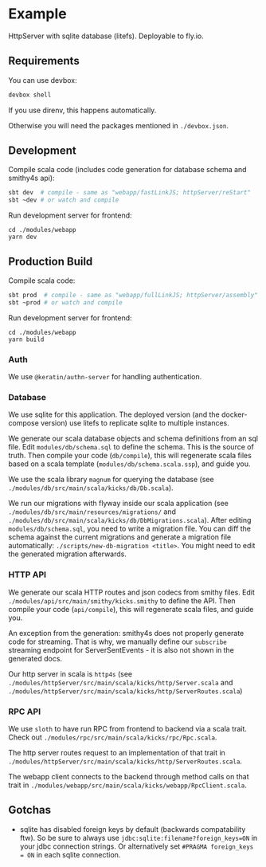 # Example

HttpServer with sqlite database (litefs). Deployable to fly.io.

## Requirements

You can use devbox:
```sh
devbox shell
```

If you use direnv, this happens automatically.

Otherwise you will need the packages mentioned in `./devbox.json`.

## Development

Compile scala code (includes code generation for database schema and smithy4s api):
```sh
sbt dev  # compile - same as "webapp/fastLinkJS; httpServer/reStart"
sbt ~dev # or watch and compile
```

Run development server for frontend:
```
cd ./modules/webapp
yarn dev
```

## Production Build

Compile scala code:
```sh
sbt prod  # compile - same as "webapp/fullLinkJS; httpServer/assembly"
sbt ~prod # or watch and compile
```

Run development server for frontend:
```
cd ./modules/webapp
yarn build
```

### Auth

We use `@keratin/authn-server` for handling authentication.

### Database

We use sqlite for this application.
The deployed version (and the docker-compose version) use litefs to replicate sqlite to multiple instances.

We generate our scala database objects and schema definitions from an sql file.
Edit `modules/db/schema.sql` to define the schema. This is the source of truth.
Then compile your code (`db/compile`), this will regenerate scala files based on a scala template (`modules/db/schema.scala.ssp`), and guide you.

We use the scala library `magnum` for querying the database (see `./modules/db/src/main/scala/kicks/db/Db.scala`).

We run our migrations with flyway inside our scala application (see `./modules/db/src/main/resources/migrations/` and `./modules/db/src/main/scala/kicks/db/DbMigrations.scala`).
After editing `modules/db/schema.sql`, you need to write a migration file. You can diff the schema against the current migrations and generate a migration file automatically: `./scripts/new-db-migration <title>`. You might need to edit the generated migration afterwards.

### HTTP API

We generate our scala HTTP routes and json codecs from smithy files.
Edit `./modules/api/src/main/smithy/kicks.smithy` to define the API.
Then compile your code (`api/compile`), this will regenerate scala files, and guide you.

An exception from the generation: smithy4s does not properly generate code for streaming.
That is why, we manually define our `subscribe` streaming endpoint for ServerSentEvents - it is also not shown in the generated docs.

Our http server in scala is `http4s` (see `./modules/httpServer/src/main/scala/kicks/http/Server.scala` and `./modules/httpServer/src/main/scala/kicks/http/ServerRoutes.scala`)

### RPC API

We use `sloth` to have run RPC from frontend to backend via a scala trait. Check out `./modules/rpc/src/main/scala/kicks/rpc/Rpc.scala`.

The http server routes request to an implementation of that trait in `./modules/httpServer/src/main/scala/kicks/http/ServerRoutes.scala`.

The webapp client connects to the backend through method calls on that trait in `./modules/webapp/src/main/scala/kicks/webapp/RpcClient.scala`.

## Gotchas

- sqlite has disabled foreign keys by default (backwards compatability ftw). So be sure to always use `jdbc:sqlite:filename?foreign_keys=ON` in your jdbc connection strings. Or alternatively set `#PRAGMA foreign_keys = ON` in each sqlite connection.
